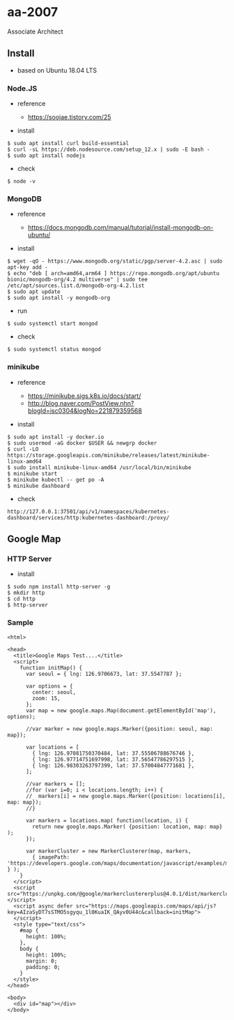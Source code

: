 # aa-2007
Associate Architect


## Install

- based on Ubuntu 18.04 LTS

### Node.JS

- reference
  - https://soojae.tistory.com/25

- install
```
$ sudo apt install curl build-essential
$ curl -sL https://deb.nodesource.com/setup_12.x | sudo -E bash -
$ sudo apt install nodejs
```

- check
```
$ node -v
```

### MongoDB

- reference
  - https://docs.mongodb.com/manual/tutorial/install-mongodb-on-ubuntu/

- install
```
$ wget -qO - https://www.mongodb.org/static/pgp/server-4.2.asc | sudo apt-key add -
$ echo "deb [ arch=amd64,arm64 ] https://repo.mongodb.org/apt/ubuntu bionic/mongodb-org/4.2 multiverse" | sudo tee /etc/apt/sources.list.d/mongodb-org-4.2.list
$ sudo apt update
$ sudo apt install -y mongodb-org
```

- run
```
$ sudo systemctl start mongod
```

- check
```
$ sudo systemctl status mongod
```

### minikube

- reference
  - https://minikube.sigs.k8s.io/docs/start/
  - http://blog.naver.com/PostView.nhn?blogId=isc0304&logNo=221879359568

- install
```
$ sudo apt install -y docker.io
$ sudo usermod -aG docker $USER && newgrp docker
$ curl -LO https://storage.googleapis.com/minikube/releases/latest/minikube-linux-amd64
$ sudo install minikube-linux-amd64 /usr/local/bin/minikube
$ minikube start
$ minikube kubectl -- get po -A
$ minikube dashboard
```

- check
```
http://127.0.0.1:37501/api/v1/namespaces/kubernetes-dashboard/services/http:kubernetes-dashboard:/proxy/
```



## Google Map

### HTTP Server

- install
```
$ sudo npm install http-server -g
$ mkdir http
$ cd http
$ http-server
```

### Sample 

```
<html>

<head>
  <title>Google Maps Test....</title>
  <script>
    function initMap() {
      var seoul = { lng: 126.9706673, lat: 37.5547787 };

      var options = {
        center: seoul,
        zoom: 15,
      };
      var map = new google.maps.Map(document.getElementById('map'), options);

      //var marker = new google.maps.Marker({position: seoul, map: map});

      var locations = [
        { lng: 126.97081750370484, lat: 37.55506788676746 },
        { lng: 126.97714751697998, lat: 37.56547786297515 },
        { lng: 126.98303263797399, lat: 37.57004847771681 },
      ];

      //var markers = [];
      //for (var i=0; i < locations.length; i++) {
      //  markers[i] = new google.maps.Marker({position: locations[i], map: map});
      //}

      var markers = locations.map( function(location, i) {
        return new google.maps.Marker( {position: location, map: map} );
      });

      var markerCluster = new MarkerClusterer(map, markers,
        { imagePath: 'https://developers.google.com/maps/documentation/javascript/examples/markerclusterer/m' } );
    }
  </script>
  <script src="https://unpkg.com/@google/markerclustererplus@4.0.1/dist/markerclustererplus.min.js"></script>
  <script async defer src="https://maps.googleapis.com/maps/api/js?key=AIzaSyDT7sSTMO5sgyqu_1l0KuaIK_QAyv0U44c&callback=initMap">
  </script>
  <style type="text/css">
    #map {
      height: 100%;
    },
    body {
      height: 100%;
      margin: 0;
      padding: 0;
    }
  </style>
</head>

<body>
  <div id="map"></div>
</body>
```
